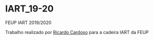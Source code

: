 # IART_19-20
FEUP IART 2019/2020

Trabalho realizado por [Ricardo Cardoso](https://github.com/ricardofdc) para a cadeira IART da FEUP
